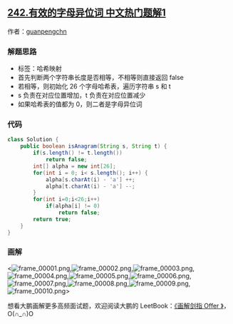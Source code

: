 ## [242.有效的字母异位词 中文热门题解1](https://leetcode.cn/problems/valid-anagram/solutions/100000/hua-jie-suan-fa-242-you-xiao-de-zi-mu-yi-wei-ci-by)

作者：[guanpengchn](https://leetcode.cn/u/guanpengchn)
### 解题思路

- 标签：哈希映射
- 首先判断两个字符串长度是否相等，不相等则直接返回 false
- 若相等，则初始化 26 个字母哈希表，遍历字符串 s 和 t
- s 负责在对应位置增加，t 负责在对应位置减少
- 如果哈希表的值都为 0，则二者是字母异位词

### 代码

```Java []
class Solution {
    public boolean isAnagram(String s, String t) {
        if(s.length() != t.length())
            return false;
        int[] alpha = new int[26];
        for(int i = 0; i< s.length(); i++) {
            alpha[s.charAt(i) - 'a'] ++;
            alpha[t.charAt(i) - 'a'] --;
        }
        for(int i=0;i<26;i++)
            if(alpha[i] != 0)
                return false;
        return true;
    }
}
```

### 画解


<![frame_00001.png](https://pic.leetcode-cn.com/f52b9bdf8920058f3194706b2f9c7fce1cbcc31842e1a5662e67d3a879afbafa-frame_00001.png),![frame_00002.png](https://pic.leetcode-cn.com/72de54cca80efa6b315fd49f0feef6b83ed45e82632d049c5c87de2bd74ad4b6-frame_00002.png),![frame_00003.png](https://pic.leetcode-cn.com/a3cc5ecb1cda081397629fe7d3f541a72f4d727d9aa4676727a2d9dc8d453741-frame_00003.png),![frame_00004.png](https://pic.leetcode-cn.com/96ff8c4d97bef9b67465687f01e571a42d755b2b70fa7a55b45ba01d60c43d0c-frame_00004.png),![frame_00005.png](https://pic.leetcode-cn.com/59549c119a1bc3f0c03704f519b2be8bcce308cba867c07c5080a8cf58b8791f-frame_00005.png),![frame_00006.png](https://pic.leetcode-cn.com/47bdf23d8e6fafec8b18cce95ff7346adc8cb52c72de99913a589c1171336f83-frame_00006.png),![frame_00007.png](https://pic.leetcode-cn.com/ef2be2684acee5968d017eff7e15f369fb1fb2aa8bb5a5b6dc2fe89bc5ca6a49-frame_00007.png),![frame_00008.png](https://pic.leetcode-cn.com/95f33715f7edfd19639c4f4883f1c76d6335a347eb7630c50d063ff171462adb-frame_00008.png),![frame_00009.png](https://pic.leetcode-cn.com/3c66f04cc04a119258e7ed467a0dd8fdf25a1a2b753e4ac0b3854f469a8906ad-frame_00009.png),![frame_00010.png](https://pic.leetcode-cn.com/61d7240f67d04390a38725dbccac0b289f565a141f4378506678e7abea08993e-frame_00010.png)>

想看大鹏画解更多高频面试题，欢迎阅读大鹏的 LeetBook：[《画解剑指 Offer 》](https://leetcode-cn.com/leetbook/detail/illustrate-lcof/)，O(∩_∩)O